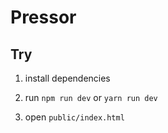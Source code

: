 # Pressor

## Try

1. install dependencies

2. run `npm run dev` or `yarn run dev`

3. open `public/index.html`
